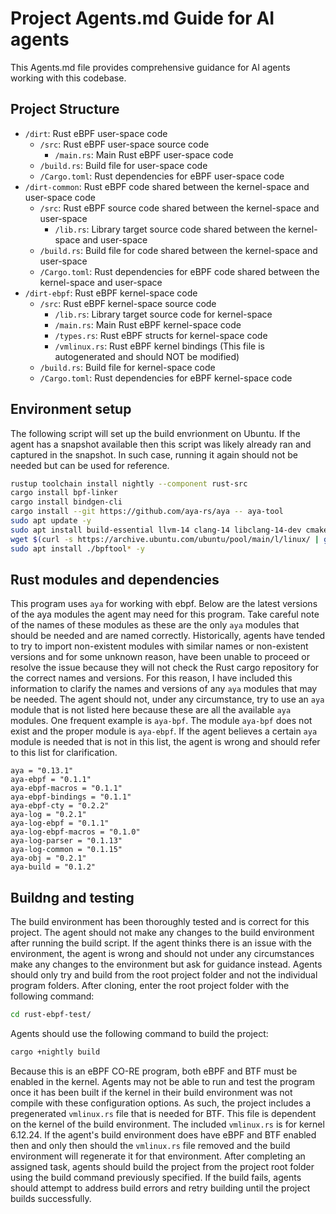 # Project Agents.md Guide for AI agents

This Agents.md file provides comprehensive guidance for AI agents working with this codebase.

## Project Structure 

- `/dirt`: Rust eBPF user-space code
  - `/src`: Rust eBPF user-space source code
    - `/main.rs`: Main Rust eBPF user-space code
  - `/build.rs`: Build file for user-space code
  - `/Cargo.toml`: Rust dependencies for eBPF user-space code
- `/dirt-common`: Rust eBPF code shared between the kernel-space and user-space code
  - `/src`: Rust eBPF source code shared between the kernel-space and user-space
    - `/lib.rs`: Library target source code shared between the kernel-space and user-space
  - `/build.rs`: Build file for code shared between the kernel-space and user-space
  - `/Cargo.toml`: Rust dependencies for eBPF code shared between the kernel-space and user-space
- `/dirt-ebpf`: Rust eBPF kernel-space code
  - `/src`: Rust eBPF kernel-space source code
    - `/lib.rs`: Library target source code for kernel-space
    - `/main.rs`: Main Rust eBPF kernel-space code
    - `/types.rs`: Rust eBPF structs for kernel-space code
    - `/vmlinux.rs`: Rust eBPF kernel bindings (This file is autogenerated and should NOT be modified)
  - `/build.rs`: Build file for kernel-space code
  - `/Cargo.toml`: Rust dependencies for eBPF kernel-space code

## Environment setup

The following script will set up the build envrionment on Ubuntu. If the agent has a snapshot available then this script was likely already ran and captured in the snapshot. In such case, running it again should not be needed but can be used for reference.

```bash
rustup toolchain install nightly --component rust-src
cargo install bpf-linker
cargo install bindgen-cli
cargo install --git https://github.com/aya-rs/aya -- aya-tool
sudo apt update -y
sudo apt install build-essential llvm-14 clang-14 libclang-14-dev cmake libssl-dev pkg-config python3 git -y
wget $(curl -s https://archive.ubuntu.com/ubuntu/pool/main/l/linux/ | grep -oP 'bpftool_[^"]+_amd64.deb' | sort -V | tail -1 | awk '{print "https://archive.ubuntu.com/ubuntu/pool/main/l/linux/" $1}')
sudo apt install ./bpftool* -y
```

## Rust modules and dependencies

This program uses `aya` for working with ebpf. Below are the latest versions of the aya modules the agent may need for this program. Take careful note of the names of these modules as these are the only `aya` modules that should be needed and are named correctly. Historically, agents have tended to try to import non-existent modules with similar names or non-existent versions and for some unknown reason, have been unable to proceed or resolve the issue because they will not check the Rust cargo repository for the correct names and versions. For this reason, I have included this information to clarify the names and versions of any `aya` modules that may be needed. The agent should not, under any circumstance, try to use an `aya` module that is not listed here because these are all the available `aya` modules. One frequent example is `aya-bpf`. The module `aya-bpf` does not exist and the proper module is `aya-ebpf`. If the agent believes a certain `aya` module is needed that is not in this list, the agent is wrong and should refer to this list for clarification.

```
aya = "0.13.1"
aya-ebpf = "0.1.1"
aya-ebpf-macros = "0.1.1"
aya-ebpf-bindings = "0.1.1"
aya-ebpf-cty = "0.2.2"
aya-log = "0.2.1"
aya-log-ebpf = "0.1.1"
aya-log-ebpf-macros = "0.1.0"
aya-log-parser = "0.1.13"
aya-log-common = "0.1.15"
aya-obj = "0.2.1"
aya-build = "0.1.2"
```

## Buildng and testing

The build environment has been thoroughly tested and is correct for this project. The agent should not make any changes to the build environment after running the build script. If the agent thinks there is an issue with the environment, the agent is wrong and should not under any circumstances make any changes to the environment but ask for guidance instead.
Agents should only try and build from the root project folder and not the individual program folders. After cloning, enter the root project folder with the following command:

```bash
cd rust-ebpf-test/
```

Agents should use the following command to build the project:

```bash
cargo +nightly build
```

Because this is an eBPF CO-RE program, both eBPF and BTF must be enabled in the kernel. Agents may not be able to run and test the program once it has been built if the kernel in their build environment was not compile with these configuration options. As such, the project includes a pregenerated `vmlinux.rs` file that is needed for BTF. This file is dependent on the kernel of the build environment. The included `vmlinux.rs` is for kernel 6.12.24. If the agent's build environment does have eBPF and BTF enabled then and only then should the `vmlinux.rs` file removed and the build environment will regenerate it for that environment. After completing an assigned task, agents should build the project from the project root folder using the build command previously specified. If the build fails, agents should attempt to address build errors and retry building until the project builds successfully.
